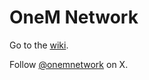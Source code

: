 # OneM Network

Go to the [wiki](https://onem.network).

Follow [@onemnetwork](https://onem.network/x) on X.
